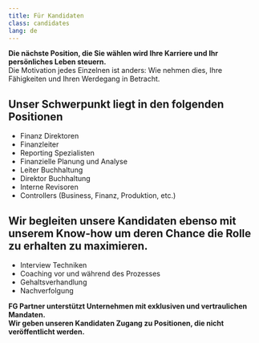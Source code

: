 ```yaml
---
title: Für Kandidaten
class: candidates
lang: de
---
```

**Die nächste Position, die Sie wählen wird Ihre Karriere und Ihr persönliches Leben steuern.**<br/>
Die Motivation jedes Einzelnen ist anders: Wie nehmen dies, Ihre Fähigkeiten und Ihren Werdegang in Betracht.

## Unser Schwerpunkt liegt in den folgenden Positionen

- Finanz Direktoren
- Finanzleiter
- Reporting Spezialisten
- Finanzielle Planung und Analyse
- Leiter Buchhaltung
- Direktor Buchhaltung
- Interne Revisoren
- Controllers (Business, Finanz, Produktion, etc.)


## Wir begleiten unsere Kandidaten ebenso mit unserem Know-how um deren Chance die Rolle zu erhalten zu maximieren.

- Interview Techniken
- Coaching vor und während des Prozesses
- Gehaltsverhandlung
- Nachverfolgung

**FG Partner unterstützt Unternehmen mit exklusiven und vertraulichen Mandaten.**<br/>
**Wir geben unseren Kandidaten Zugang zu Positionen, die nicht veröffentlicht werden.**
